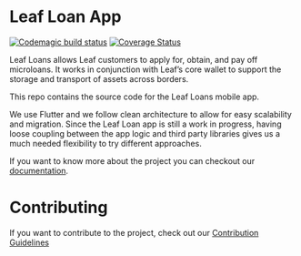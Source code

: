 # Leaf Loan App

[![Codemagic build status](https://api.codemagic.io/apps/617fa4d801bcda9fc6054f2a/617fa4d801bcda9fc6054f29/status_badge.svg)](https://codemagic.io/apps/617fa4d801bcda9fc6054f2a/617fa4d801bcda9fc6054f29/latest_build) [![Coverage Status](https://coveralls.io/repos/github/LeafGlobalFintech/loan_app/badge.svg)](https://coveralls.io/github/LeafGlobalFintech/loan_app)

Leaf Loans allows Leaf customers to apply for, obtain, and pay off microloans. It works in conjunction with Leaf’s core wallet to support the storage and transport of assets across borders.

This repo contains the source code for the Leaf Loans mobile app.

We use Flutter and we follow clean architecture to allow for easy scalability and migration. Since the Leaf Loan app is still a work in progress, having loose coupling between the app logic and third party libraries gives us a much needed flexibility to try different approaches.

If you want to know more about the project you can checkout our [documentation](https://leafglobalfintech.github.io/docs/leaf-loans/intro/).
# Contributing

If you want to contribute to the project, check out our [Contribution Guidelines](https://leafglobalfintech.github.io/docs/leaf-loans/contributing/)
